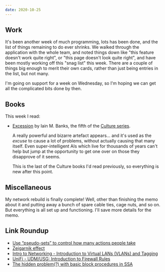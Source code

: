 ```yaml
---
date: 2020-10-25
---
```


## Work

It's been another week of much programming, lots has been done, and
the list of things remaining to do ever shrinks.  We walked through
the application with the whole team, and noted things down like "this
feature doesn't work quite right", or "this page doesn't look quite
right", and have been mostly working off this "snag list" this week.
There are a couple of things big enough to merit their own cards,
rather than just being entries in the list, but not many.

I'm going on support for a week on Wednesday, so I'm hoping we can get
all the complicated bits done by then.


## Books

This week I read:

- [Excession][] by Iain M. Banks, the fifth of the [Culture series][].

  A really powerful and bizarre artefact appears... and it's used as
  the *excuse* to cause a lot of problems, without actually causing
  that many itself.  Even super-intelligent AIs which live for
  thousands of years can't help but jump at the opportunity to get one
  over on those they disapprove of it seems.

  This is the last of the Culture books I'd read previously, so
  everything is new after this point.

[Excession]: https://en.wikipedia.org/wiki/Excession
[Culture series]: https://en.wikipedia.org/wiki/Culture_series


## Miscellaneous

My network rebuild is finally complete!  Well, other than finishing
the memo about it and putting away a bunch of spare cable ties, cage
nuts, and so on.  But everything is all set up and functioning.  I'll
save more details for the memo.


## Link Roundup

- [Use “pseudo-sets” to control how many actions people take](https://ariyh.substack.com/p/influence-how-many-actions-people)
- [Zeigarnik effect](https://en.wikipedia.org/wiki/Zeigarnik_effect)
- [Intro to Networking - Introduction to Virtual LANs (VLANs) and Tagging](https://help.ui.com/hc/en-us/articles/222183968)
- [UniFi - UDM/USG: Introduction to Firewall Rules](https://help.ui.com/hc/en-us/articles/115003173168-UniFi-UDM-USG-Introduction-to-Firewall-Rules)
- [The hidden problem(?) with basic block procedures in SSA](http://blog.ezyang.com/2020/10/the-hidden-problem-with-basic-block-procedures-in-ssa/)
